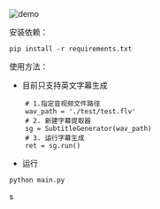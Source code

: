 <img src="https://github.com/YaoFANGUK/audio-subtitle-extractor/raw/main/design/demo.gif" alt="demo">

安装依赖：
```shell
pip install -r requirements.txt
```

使用方法：

- 目前只支持英文字幕生成

```shell
    # 1.指定音视频文件路径
    wav_path = './test/test.flv'
    # 2. 新建字幕提取器
    sg = SubtitleGenerator(wav_path)
    # 3. 运行字幕生成
    ret = sg.run()
```
- 运行
```SHELL
python main.py
```
s